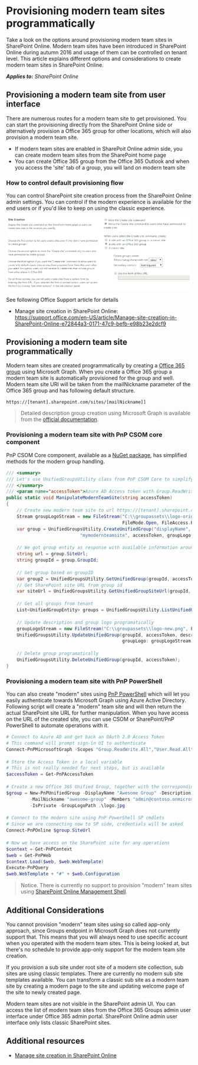 # Provisioning modern team sites programmatically
Take a look on the options around provisioning modern team sites in SharePoint Online. Modern team sites have been introduced in SharePoint Online during autumn 2016 and usage of them can be controlled on tenant level. This article explains different options and considerations to create modern team sites in SharePoint Online. 

_**Applies to:** SharePoint Online_

## Provisioning a modern team site from user interface
<a name="sectionSection0"> </a>
There are numerous routes for a modern team site to get provisioned. You can start the provisioning directly from the SharePoint Online side or alternatively provision a Office 365 group for other locations, which will also provision a modern team site. 
- If modern team sites are enabled in SharePoit Online admin side, you can create modern team sites from the SharePoint home page
- You can create Office 365 group from the Office 365 Outlook and when you access the 'site' tab of a group, you will land on modern team site 

### How to control default provisioning flow
You can control SharePoint site creation process from the SharePoint Online admin settings. You can control if the modern experience is available for the end users or if you'd like to keep on using the classic experience.

![Site Creation options from the SharePoint Online admin UI](media/modern-experiences/site-creation-options-admin-ui.png)

See following Office Support article for details
- Manage site creation in SharePoint Online: https://support.office.com/en-US/article/Manage-site-creation-in-SharePoint-Online-e72844a3-0171-47c9-befb-e98b23e2dcf9

## Provisioning a modern team site programmatically
<a name="sectionSection0"> </a>
Modern team sites are created programmatically by creating a [Office 365 group](https://graph.microsoft.io/en-us/docs/api-reference/v1.0/resources/group) using Microsoft Graph. When you create a Office 365 group a modern team site is automatically provisioned for the group and well. Modern team site URI will be taken from the mailNickname parameter of the Office 365 group and has following default structure. 

```
https://[tenant].sharepoint.com/sites/[mailNickname]]
``` 

> Detailed description group creation using Microsoft Graph is available from the [official documentation](https://graph.microsoft.io/en-us/docs/api-reference/v1.0/api/group_post_groups).

### Provisioning a modern team site with PnP CSOM core component
<a name="sectionSection0"> </a>
PnP CSOM Core component, available as a [NuGet package](https://www.nuget.org/packages/SharePointPnPCoreOnline), has simplified methods for the modern group handling. 

```C#
/// <summary>
/// Let's use UnifiedGroupsUtility class from PnP CSOM Core to simplify managed code operations with Office 365 groups
/// </summary>
/// <param name="accessToken">Azure AD Access token with Group.ReadWrite.All permission</param>
public static void ManipulateModernTeamSite(string accessToken)
{
    // Create new modern team site to url https://[tenant].sharepoint.com/sites/mymodernteamsite
    Stream groupLogoStream = new FileStream("C:\\groupassets\\logo-original.png", 
                                            FileMode.Open, FileAccess.Read);
    var group = UnifiedGroupsUtility.CreateUnifiedGroup("displayName", "description", 
                            "mymodernteamsite", accessToken, groupLogo: groupLogoStream);
            
    // We got group entity as response with available information around the group
    string url = group.SiteUrl;
    string groupId = group.GroupId;

    // Get group based on groupID
    var group2 = UnifiedGroupsUtility.GetUnifiedGroup(groupId, accessToken);
    // Get SharePoint site URL from group id
    var siteUrl = UnifiedGroupsUtility.GetUnifiedGroupSiteUrl(groupId, accessToken);

    // Get all groups from tenant
    List<UnifiedGroupEntity> groups = UnifiedGroupsUtility.ListUnifiedGroups(accessToken);

    // Update description and group logo programatically
    groupLogoStream = new FileStream("C:\\groupassets\\logo-new.png", FileMode.Open, FileAccess.Read);
    UnifiedGroupsUtility.UpdateUnifiedGroup(groupId, accessToken, description: "Updated description", 
                                            groupLogo: groupLogoStream);

    // Delete group programatically
    UnifiedGroupsUtility.DeleteUnifiedGroup(groupId, accessToken);
}
```

### Provisioning a modern team site with PnP PowerShell
<a name="sectionSection0"> </a>
You can also create "modern" sites using [PnP PowerShell](https://github.com/SharePoint/PnP-PowerShell/releases) which will let you easily authenticate towards Microsoft Graph using Azure Active Directory. Following script will create a "modern" team site and will then return the actual SharePoint site URL for further manipulation. When you have access on the URL of the created site, you can use CSOM or SharePoint/PnP PowerShell to automate operations with it.  

```PowerShell
# Connect to Azure AD and get back an OAuth 2.0 Access Token
# This command will prompt sign-in UI to authenticate
Connect-PnPMicrosoftGraph -Scopes "Group.ReadWrite.All","User.Read.All"

# Store the Access Token in a local variable
# This is not really needed for next steps, but is available
$accessToken = Get-PnPAccessToken

# Create a new Office 365 Unified Group, together with the corresponding Modern Site in SPO
$group = New-PnPUnifiedGroup -DisplayName "Awesome Group" -Description "Awesome Group" `
         -MailNickname "awesome-group" -Members "admin@contoso.onmicrosoft.com", "dan@contoso.onmicrosoft.com" `
         -IsPrivate -GroupLogoPath .\logo.jpg

# Connect to the modern site using PnP PowerShell SP cmdlets
# Since we are connecting now to SP side, credentials will be asked
Connect-PnPOnline $group.SiteUrl 

# Now we have access on the SharePoint site for any operations
$context = Get-PnPContext
$web = Get-PnPWeb
$context.Load($web, $web.WebTemplate)
Execute-PnPQuery
$web.WebTemplate + "#" + $web.Configuration
```
> Notice. There is currently no support to provision "modern" team sites using [SharePoint Online Management Shell](https://www.microsoft.com/en-us/download/details.aspx?id=35588).

## Additional Considerations
You cannot provision "modern" team sites using so called app-only approach, since Groups endpoint in Microsoft Graph does not currently support that. This means that you will always need to use specific account when you operated with the modern team sites. This is being looked at, but there's no schedule to provide app-only support for the modern team site creation.

If you provision a sub site under root site of a modern site collection, sub sites are using classic templates. There are currently no modern sub site templates available. You can transform a classic sub site as a modern team site by creating a modern page to the site and updating welcome page of the site to newly created page.  

Modern team sites are not visible in the SharePoint admin UI. You can access the list of modern team sites from the Office 365 Groups admin user interface under Office 365 admin portal. SharePoint Online admin user interface only lists classic SharePoint sites. 


## Additional resources
<a name="bk_addresources"> </a>

-  [Manage site creation in SharePoint Online](https://support.office.com/en-us/article/Manage-site-creation-in-SharePoint-Online-e72844a3-0171-47c9-befb-e98b23e2dcf9?ui=en-US&rs=en-US&ad=US)

